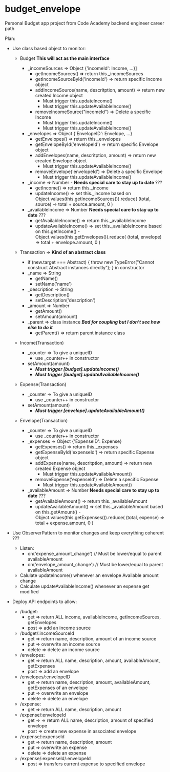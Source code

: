# budget_envelope

Personal Budget app project from Code Academy backend engineer career path

Plan:
- Use class based object to monitor:
  - Budget  **This will act as the main interface**
    - _incomeSources => Object {'incomeId': Income, ...}]
      - getIncomeSources() => return  this._incomeSources
      - getIncomeSourceById('incomeId') => return specific Income object
      - addIncomeSource(name, descritption, amount) => return new created Income object
        - Must trigger this.updateIncome()
        - Must trigger this.updateAvailableIncome()
      - removeIncomeSource("incomeId") => Delete a specific Income
        - Must trigger this.updateIncome()
        - Must trigger this.updateAvailableIncome()
    - _envelopes => Object {'EnvelopeID': Envelope, ...}
      - getEnvelopes() => return  this._envelopes
      - getEnvelopeById('envelopeId') => return specific Envelope object
      - addEnvelopes(name, descritption, amount) => return new created Envelope object
        - Must trigger this.updateAvailableIncome()
      - removeEnvelope('envelopeId') => Delete a specific Envelope
        - Must trigger this.updateAvailableIncome()
    - _income => Number - **Needs special care to stay up to date** ???
      - getIncome() => return  this._income
      - updateIncome() => set this._income based on Object.values(this.getIncomeSources()).reduce( (total, source) => total + source.amount, 0 )
    - _availableIncome => Number **Needs special care to stay up to date** ???
      - getAvailableIncome() => return this._availableIncome
      - updateAvailableIncome() =>  set this._availableIncome based on this.getIncome() - Object.values(this.getEnvelopes()).reduce( (total, envelope) => total + envelope.amount, 0 )

  - Transaction => **Kind of an abstract class**
    -  if (new.target === Abstract) {
        throw new TypeError("Cannot construct Abstract instances directly");
      } in constructor
    - _name => String
      - getName()
      - setName('name')
    - _description => String
      - getDescription()
      - setDescription('description')
    - _amount => Number
      - getAmount()
      - setAmount(amount)
    - _parent => class instance  ***Bad for coupling but I don't see how else to do it***
      - getParent() => return parent instance class 

  - Income(Transaction)
    - _counter => To give a uniqueID
      - use _counter++ in constructor
    - setAmount(amount)
      - ***Must trigger [budget].updateIncome()***
      - ***Must trigger [budget].updateAvailableIncome()***

  - Expense(Transaction)
    - _counter => To give a uniqueID
      - use _counter++ in constructor
    - setAmount(amount)
      - ***Must trigger [envelope].updateAvailableAmount()***

  - Envelope(Transaction)
    - _counter => To give a uniqueID
      - use _counter++ in constructor
    - _expenses => Object {'ExpenseID': Expense}
      - getExpenses() => return  this._expenses
      - getExpenseById('expenseId') => return specific Expense object
      - addExpense(name, descritption, amount) => return new created Expense object
        - Must trigger this.updateAvailableAmount()
      - removeExpense('expenseId') => Delete a specific Expense
        - Must trigger this.updateAvailableAmount()
    - _availableAmount => Number **Needs special care to stay up to date** ???
      - getAvailableAmount()  => return this._availableAmount
      - updateAvailableAmount()  =>  set this._availableAmount based on this.getAmount() - Object.values(this.getExpenses()).reduce( (total, expense) => total + expense.amount, 0 )

- Use ObserverPattern to monitor changes and keep everything coherent ???
  - Listen:
    - on('expense_amount_change') // Must be lower/equal to parent availableAmount
    - on('envelope_amount_change') // Must be lower/equal to parent availableAmount
  - Calulate updateIncome() whenever an envelope Available amount change
  - Calculate updateAvailableIncome() whenever an expense get modified

- Deploy API endpoints to allow:
  - /budget:
    - get => return ALL income, availableIncome, getIncomeSources, getEnvelopes
    - post => add an income source
  - /budget/:incomeSourceId
    - get => return name, description, amount of an income source
    - put => overwrite an income source 
    - delete => delete an income source
  - /envelopes:
    - get => return ALL name, description, amount, availableAmount, getExpenses
    - post => add an envelope
  - /envelopes/:envelopeID
    - get => return name, description, amount, availableAmount, getExpenses of an envelope
    - put => overwrite an envelope
    - delete => delete an envelope
  - /expense:
    - get => return ALL name, description, amount
  - /expense/:envelopeId
    - get => => return  ALL name, description, amount of specified envelope
    - post => create new expense in associated envelope
  - /expense/:expenseId
    - get => return name, description, amount
    - put => overwrite an expense
    - delete => delete an expense
  - /expense/:expenseId/:envelopeId
    - post => transfers current expense to specified envelope
